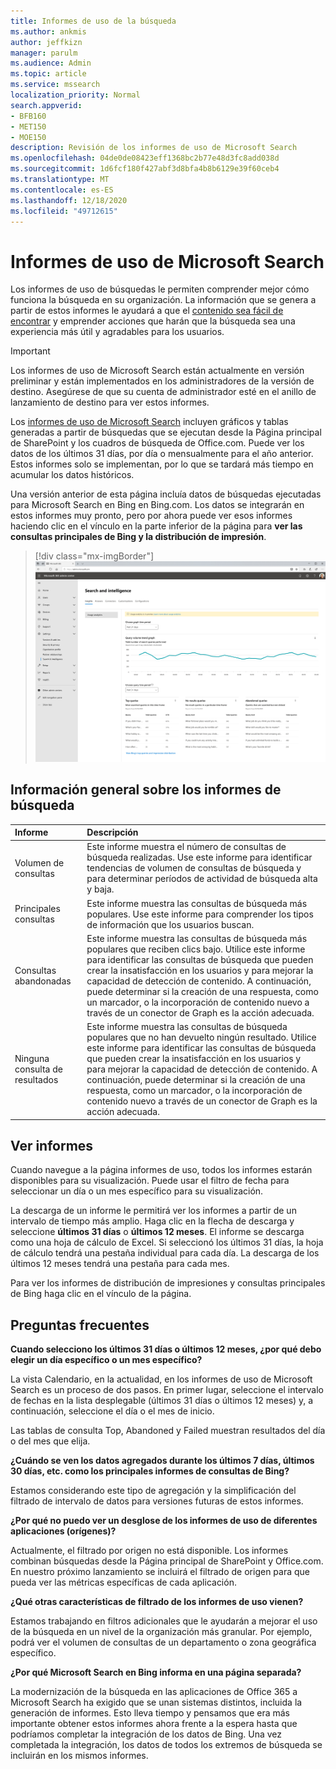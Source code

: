 ```yaml
---
title: Informes de uso de la búsqueda
ms.author: ankmis
author: jeffkizn
manager: parulm
ms.audience: Admin
ms.topic: article
ms.service: mssearch
localization_priority: Normal
search.appverid:
- BFB160
- MET150
- MOE150
description: Revisión de los informes de uso de Microsoft Search
ms.openlocfilehash: 04de0de08423eff1368bc2b77e48d3fc8add038d
ms.sourcegitcommit: 1d6fcf180f427abf3d8bfa4b8b6129e39f60ceb4
ms.translationtype: MT
ms.contentlocale: es-ES
ms.lasthandoff: 12/18/2020
ms.locfileid: "49712615"
---
```

# <a name="microsoft-search-usage-reports"></a>Informes de uso de Microsoft Search

Los informes de uso de búsquedas le permiten comprender mejor cómo funciona la búsqueda en su organización. La información que se genera a partir de estos informes le ayudará a que el [contenido sea fácil de encontrar](https://docs.microsoft.com/microsoftsearch/make-content-easy-to-find) y emprender acciones que harán que la búsqueda sea una experiencia más útil y agradables para los usuarios.

> [!IMPORTANT]
> Los informes de uso de Microsoft Search están actualmente en versión preliminar y están implementados en los administradores de la versión de destino. Asegúrese de que su cuenta de administrador esté en el anillo de lanzamiento de destino para ver estos informes.

Los [informes de uso de Microsoft Search](https://admin.microsoft.com/Adminportal/Home?#/MicrosoftSearch/insights) incluyen gráficos y tablas generadas a partir de búsquedas que se ejecutan desde la Página principal de SharePoint y los cuadros de búsqueda de Office.com. Puede ver los datos de los últimos 31 días, por día o mensualmente para el año anterior. Estos informes solo se implementan, por lo que se tardará más tiempo en acumular los datos históricos.

Una versión anterior de esta página incluía datos de búsquedas ejecutadas para Microsoft Search en Bing en Bing.com. Los datos se integrarán en estos informes muy pronto, pero por ahora puede ver esos informes haciendo clic en el vínculo en la parte inferior de la página para **ver las consultas principales de Bing y la distribución de impresión**.

> [!div class="mx-imgBorder"]
> ![Panel de informes de uso de búsqueda](media/usage-reports/usage_reports_v2.png)


## <a name="overview-of-search-reports"></a>Información general sobre los informes de búsqueda

| Informe | Descripción |
|:-----|:-----|
|Volumen de consultas|Este informe muestra el número de consultas de búsqueda realizadas. Use este informe para identificar tendencias de volumen de consultas de búsqueda y para determinar períodos de actividad de búsqueda alta y baja.|
|Principales consultas|Este informe muestra las consultas de búsqueda más populares. Use este informe para comprender los tipos de información que los usuarios buscan.|
|Consultas abandonadas|Este informe muestra las consultas de búsqueda más populares que reciben clics bajo. Utilice este informe para identificar las consultas de búsqueda que pueden crear la insatisfacción en los usuarios y para mejorar la capacidad de detección de contenido. A continuación, puede determinar si la creación de una respuesta, como un marcador, o la incorporación de contenido nuevo a través de un conector de Graph es la acción adecuada.|
|Ninguna consulta de resultados|Este informe muestra las consultas de búsqueda populares que no han devuelto ningún resultado. Utilice este informe para identificar las consultas de búsqueda que pueden crear la insatisfacción en los usuarios y para mejorar la capacidad de detección de contenido. A continuación, puede determinar si la creación de una respuesta, como un marcador, o la incorporación de contenido nuevo a través de un conector de Graph es la acción adecuada.|

## <a name="viewing-reports"></a>Ver informes

Cuando navegue a la página informes de uso, todos los informes estarán disponibles para su visualización. Puede usar el filtro de fecha para seleccionar un día o un mes específico para su visualización.

La descarga de un informe le permitirá ver los informes a partir de un intervalo de tiempo más amplio. Haga clic en la flecha de descarga y seleccione **últimos 31 días** o **últimos 12 meses**. El informe se descarga como una hoja de cálculo de Excel. Si seleccionó los últimos 31 días, la hoja de cálculo tendrá una pestaña individual para cada día. La descarga de los últimos 12 meses tendrá una pestaña para cada mes.

Para ver los informes de distribución de impresiones y consultas principales de Bing haga clic en el vínculo de la página.

## <a name="frequently-asked-questions"></a>Preguntas frecuentes

**Cuando selecciono los últimos 31 días o últimos 12 meses, ¿por qué debo elegir un día específico o un mes específico?**

La vista Calendario, en la actualidad, en los informes de uso de Microsoft Search es un proceso de dos pasos. En primer lugar, seleccione el intervalo de fechas en la lista desplegable (últimos 31 días o últimos 12 meses) y, a continuación, seleccione el día o el mes de inicio.

Las tablas de consulta Top, Abandoned y Failed muestran resultados del día o del mes que elija.

**¿Cuándo se ven los datos agregados durante los últimos 7 días, últimos 30 días, etc. como los principales informes de consultas de Bing?**

Estamos considerando este tipo de agregación y la simplificación del filtrado de intervalo de datos para versiones futuras de estos informes.

**¿Por qué no puedo ver un desglose de los informes de uso de diferentes aplicaciones (orígenes)?**

Actualmente, el filtrado por origen no está disponible. Los informes combinan búsquedas desde la Página principal de SharePoint y Office.com. En nuestro próximo lanzamiento se incluirá el filtrado de origen para que pueda ver las métricas específicas de cada aplicación.

**¿Qué otras características de filtrado de los informes de uso vienen?**

Estamos trabajando en filtros adicionales que le ayudarán a mejorar el uso de la búsqueda en un nivel de la organización más granular. Por ejemplo, podrá ver el volumen de consultas de un departamento o zona geográfica específico.

**¿Por qué Microsoft Search en Bing informa en una página separada?**

La modernización de la búsqueda en las aplicaciones de Office 365 a Microsoft Search ha exigido que se unan sistemas distintos, incluida la generación de informes. Esto lleva tiempo y pensamos que era más importante obtener estos informes ahora frente a la espera hasta que podríamos completar la integración de los datos de Bing. Una vez completada la integración, los datos de todos los extremos de búsqueda se incluirán en los mismos informes.
